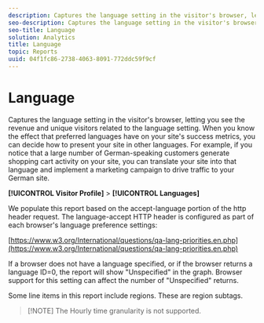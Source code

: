 ```yaml
---
description: Captures the language setting in the visitor's browser, letting you see the revenue and unique visitors related to the language setting. When you know the effect that preferred languages have on your site's success metrics, you can decide how to present your site in other languages. For example, if you notice that a large number of German-speaking customers generate shopping cart activity on your site, you can translate your site into that language and implement a marketing campaign to drive traffic to your German site.
seo-description: Captures the language setting in the visitor's browser, letting you see the revenue and unique visitors related to the language setting. When you know the effect that preferred languages have on your site's success metrics, you can decide how to present your site in other languages. For example, if you notice that a large number of German-speaking customers generate shopping cart activity on your site, you can translate your site into that language and implement a marketing campaign to drive traffic to your German site.
seo-title: Language
solution: Analytics
title: Language
topic: Reports
uuid: 04f1fc86-2738-4063-8091-772ddc59f9cf
---
```


# Language

Captures the language setting in the visitor's browser, letting you see the revenue and unique visitors related to the language setting. When you know the effect that preferred languages have on your site's success metrics, you can decide how to present your site in other languages. For example, if you notice that a large number of German-speaking customers generate shopping cart activity on your site, you can translate your site into that language and implement a marketing campaign to drive traffic to your German site.

 **[!UICONTROL Visitor Profile]** > **[!UICONTROL Languages]**

We populate this report based on the accept-language portion of the http header request. The language-accept HTTP header is configured as part of each browser's language preference settings:

[https://www.w3.org/International/questions/qa-lang-priorities.en.php](https://www.w3.org/International/questions/qa-lang-priorities.en.php)

If a browser does not have a language specified, or if the browser returns a language ID=0, the report will show "Unspecified" in the graph. Browser support for this setting can affect the number of "Unspecified" returns.

Some line items in this report include regions. These are region subtags.

> [!NOTE] The Hourly time granularity is not supported.

